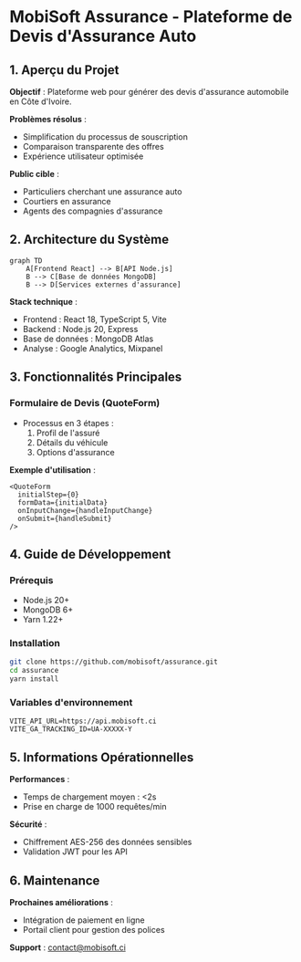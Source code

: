 # MobiSoft Assurance - Plateforme de Devis d'Assurance Auto

## 1. Aperçu du Projet
**Objectif** : Plateforme web pour générer des devis d'assurance automobile en Côte d'Ivoire.

**Problèmes résolus** :
- Simplification du processus de souscription
- Comparaison transparente des offres
- Expérience utilisateur optimisée

**Public cible** :
- Particuliers cherchant une assurance auto
- Courtiers en assurance
- Agents des compagnies d'assurance

## 2. Architecture du Système
```mermaid
graph TD
    A[Frontend React] --> B[API Node.js]
    B --> C[Base de données MongoDB]
    B --> D[Services externes d'assurance]
```

**Stack technique** :
- Frontend : React 18, TypeScript 5, Vite
- Backend : Node.js 20, Express
- Base de données : MongoDB Atlas
- Analyse : Google Analytics, Mixpanel

## 3. Fonctionnalités Principales

### Formulaire de Devis (QuoteForm)
- Processus en 3 étapes :
  1. Profil de l'assuré
  2. Détails du véhicule
  3. Options d'assurance

**Exemple d'utilisation** :
```tsx
<QuoteForm
  initialStep={0}
  formData={initialData}
  onInputChange={handleInputChange}
  onSubmit={handleSubmit}
/>
```

## 4. Guide de Développement

### Prérequis
- Node.js 20+
- MongoDB 6+
- Yarn 1.22+

### Installation
```bash
git clone https://github.com/mobisoft/assurance.git
cd assurance
yarn install
```

### Variables d'environnement
```env
VITE_API_URL=https://api.mobisoft.ci
VITE_GA_TRACKING_ID=UA-XXXXX-Y
```

## 5. Informations Opérationnelles

**Performances** :
- Temps de chargement moyen : <2s
- Prise en charge de 1000 requêtes/min

**Sécurité** :
- Chiffrement AES-256 des données sensibles
- Validation JWT pour les API

## 6. Maintenance

**Prochaines améliorations** :
- Intégration de paiement en ligne
- Portail client pour gestion des polices

**Support** :
contact@mobisoft.ci